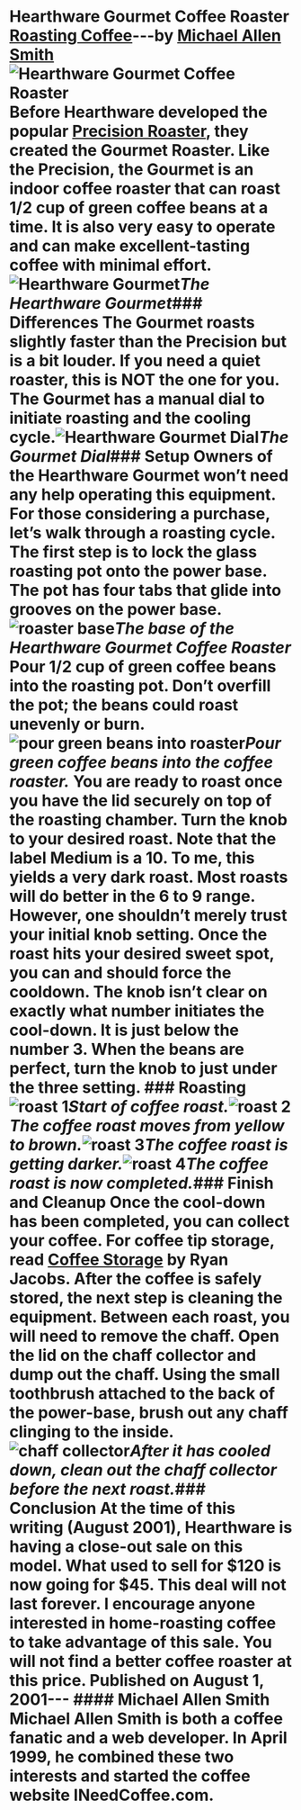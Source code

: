 # Hearthware Gourmet Coffee Roaster [Roasting Coffee](https://ineedcoffee.com/section/roasting-coffee/)---by [Michael Allen Smith](https://ineedcoffee.com/by/michael-allen-smith/)![Hearthware Gourmet Coffee Roaster](https://ineedcoffee.com/images/posts/gourmet-coffee-roaster/hwg150x2391.jpg) Before Hearthware developed the popular [Precision Roaster](https://ineedcoffee.com/home-roasting-with-the-hearthware-precision/), they created the Gourmet Roaster. Like the Precision, the Gourmet is an indoor coffee roaster that can roast 1/2 cup of green coffee beans at a time. It is also very easy to operate and can make excellent-tasting coffee with minimal effort.![Hearthware Gourmet](https://ineedcoffee.com/assets/hwg150x2391.DSX8jJCW_2iI7cS.webp)_The Hearthware Gourmet_### Differences The Gourmet roasts slightly faster than the Precision but is a bit louder. If you need a quiet roaster, this is NOT the one for you. The Gourmet has a manual dial to initiate roasting and the cooling cycle.![Hearthware Gourmet Dial](https://ineedcoffee.com/assets/dial200x191.CDLwNeUj_HBz3u.webp)_The Gourmet Dial_### Setup Owners of the Hearthware Gourmet won’t need any help operating this equipment. For those considering a purchase, let’s walk through a roasting cycle. The first step is to lock the glass roasting pot onto the power base. The pot has four tabs that glide into grooves on the power base.![roaster base](https://ineedcoffee.com/assets/base150x196.D0LenUzR_Z29jVJQ.webp)_The base of the Hearthware Gourmet Coffee Roaster_ Pour 1/2 cup of green coffee beans into the roasting pot. Don’t overfill the pot; the beans could roast unevenly or burn.![pour green beans into roaster](https://ineedcoffee.com/assets/pour150x191.Br6Y5TPv_BfKCW.webp)_Pour green coffee beans into the coffee roaster._ You are ready to roast once you have the lid securely on top of the roasting chamber. Turn the knob to your desired roast. Note that the label Medium is a 10. To me, this yields a very dark roast. Most roasts will do better in the 6 to 9 range. However, one shouldn’t merely trust your initial knob setting. Once the roast hits your desired sweet spot, you can and should force the cooldown. The knob isn’t clear on exactly what number initiates the cool-down. It is just below the number 3. When the beans are perfect, turn the knob to just under the three setting. ### Roasting![roast 1](https://ineedcoffee.com/assets/roast1_200x110.BMEj3VUs_Z1lG5XP.webp)_Start of coffee roast._![roast 2](https://ineedcoffee.com/assets/roast2_200x110.C1PAU8ix_Z2bFkqG.webp)_The coffee roast moves from yellow to brown._![roast 3](https://ineedcoffee.com/assets/roast3_200x112.CEtZZ0JX_Z2iLRWw.webp)_The coffee roast is getting darker._![roast 4](https://ineedcoffee.com/assets/roast4_200x112.CSjfVQsy_1iRUFR.webp)_The coffee roast is now completed._### Finish and Cleanup Once the cool-down has been completed, you can collect your coffee. For coffee tip storage, read [Coffee Storage](https://ineedcoffee.com/coffee-storage/) by Ryan Jacobs. After the coffee is safely stored, the next step is cleaning the equipment. Between each roast, you will need to remove the chaff. Open the lid on the chaff collector and dump out the chaff. Using the small toothbrush attached to the back of the power-base, brush out any chaff clinging to the inside.![chaff collector](https://ineedcoffee.com/assets/gourmet-roaster-chaff-collector.DEceoCxz_ZHJ1Lt.webp)_After it has cooled down, clean out the chaff collector before the next roast._### Conclusion At the time of this writing (August 2001), Hearthware is having a close-out sale on this model. What used to sell for $120 is now going for $45. This deal will not last forever. I encourage anyone interested in home-roasting coffee to take advantage of this sale. You will not find a better coffee roaster at this price. Published on August 1, 2001--- #### Michael Allen Smith Michael Allen Smith is both a coffee fanatic and a web developer. In April 1999, he combined these two interests and started the coffee website INeedCoffee.com.